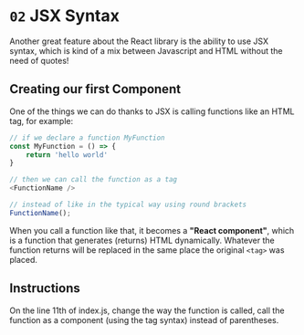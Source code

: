 # `02` JSX Syntax

Another great feature about the React library is the ability to use JSX syntax, which is kind of a mix between Javascript and HTML without the need of quotes!

## Creating our first Component

One of the things we can do thanks to JSX is calling functions like an HTML tag, for example:
```js
// if we declare a function MyFunction
const MyFunction = () => {
    return 'hello world'
}

// then we can call the function as a tag
<FunctionName />

// instead of like in the typical way using round brackets
FunctionName();
```

When you call a function like that, it becomes a **"React component"**, which is a function that generates (returns) HTML dynamically. Whatever the function returns will be replaced in the same place the original `<tag>` was placed.

## Instructions

On the line 11th of index.js, change the way the function is called, call the function as a component (using the tag syntax) instead of parentheses.
